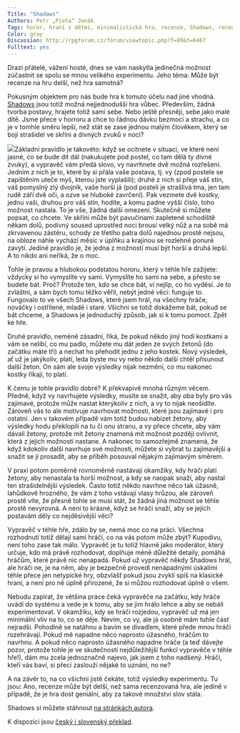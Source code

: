 ```yaml
---
Title: "Shadows"
Authors: Petr „Pieta“ Jonák
Tags: horor, hraní s dětmi, minimalistická hra, recenze, Shadows, recenze RPG
Color: gray
Discussion: http://rpgforum.cz/forum/viewtopic.php?f=89&t=6467
Fulltext: yes
---
```

Drazí přátelé, vážení hosté, dnes se vám naskytla jedinečná možnost zúčastnit se spolu se mnou velikého experimentu. Jeho téma: Může být recenze na hru delší, než hra samotná?

Pokusným objektem pro nás bude hra k tomuto účelu nad jiné vhodná. [Shadows](http://rpgforum.cz/anotace/shadows) jsou totiž možná nejjednodušší hra vůbec. Především, žádná tvorba postavy, hrajete totiž sami sebe. Nebo ještě přesněji, sebe jako malé dítě. Jsme přece v horroru a chce to řádnou dávku bezmoci a strachu, a co je v tomhle směru lepší, než stát se zase jednou malým člověkem, který se bojí strašidel ve skříni a divných zvuků v noci?

![](/13/shadows.png)Základní pravidlo je takovéto: když se ocitnete v situaci, ve které není jasné, co se bude dít dál (nakukujete pod postel, co tam dělá ty divné zvuky), a vypravěč vám předá slovo, vy navrhnete dvě možná rozřešení. Jedním z nich je to, které by si přála vaše postava, tj. vy (zpod postele se zapištěním uteče myš, kterou jste vyplašili); druhé z nich si přeje váš stín, váš pomyslný zlý dvojník, vaše horší já (pod postelí je strašlivá tma, jen tam rudě září dvě oči, a ozve se hluboké zavrčení). Pak vezmete dvě kostky, jednu vaši, druhou pro váš stín, hodíte, a komu padne vyšší číslo, toho možnost nastala. To je vše, žádná další omezení. Skutečně si můžete popsat, co chcete. Ve skříni může být pavučinami zapletené schodiště někam dolů, podivný soused uprostřed noci brousí velký nůž a na sobě má zkrvavenou zástěru, schody ze třetího patra dolů najednou prostě nejsou, na obloze náhle vychází měsíc v úplňku a krajinou se rozlehné ponuré zavytí. Jediné pravidlo je, že jedna z možností musí být horší a druhá lepší. A to nikdo ani neříká, že o moc.

Tohle je pravou a hlubokou podstatou hororu, který v téhle hře zažijete: vždycky si ho vymyslíte vy sami. Vymyslíte ho sami na sebe, a přesto se budete bát. Proč? Protože ten, kdo se chce bát, ví nejlíp, co ho vyděsí. Je to zvláštní, a sám bych tomu těžko věřil, nebýt jedné věci: funguje to. Fungovalo to ve všech Shadows, které jsem hrál, na všechny hráče, nováčky i ostřílené, mladé i staré. Všichni se totiž dokážeme bát, pokud se bát chceme, a Shadows je jednoduchý způsob, jak si k tomu pomoct. Zpět ke hře.

Druhé pravidlo, neméně zásadní, říká, že pokud někdo jiný hodí kostkami a vám se nelíbí, co mu padlo, můžete mu dát jeden ze svých žetonů (do začátku máte tři) a nechat ho přehodit jednu z jeho kostek. Nový výsledek, ať už je jakýkoliv, platí, leda byste mu vy nebo někdo další chtěl přisunout další žeton. On sám ale svoje výsledky nijak nezmění, co mu nakonec kostky říkají, to platí.

K čemu je tohle pravidlo dobré? K překvapivě mnoha různým věcem. Předně, když vy navrhujete výsledky, musíte se snažit, aby oba byly pro vás zajímavé, protože může nastat kterýkoliv z nich, a vy to nijak neošidíte. Zároveň vás to ale motivuje navrhovat možnosti, které jsou zajímavé i pro ostatní. Jen v takovém případě vám totiž budou nabízet žetony, aby výsledky hodu překlopili na tu či onu stranu, a vy přece chcete, aby vám dávali žetony, protože mít žetony znamená mít možnost později ovlivnit, která z jejich možností nastane. A nakonec to samozřejmě znamená, že když kdokoliv další navrhuje své možnosti, můžete si vybrat tu zajímavější a snažit se ji prosadit, aby se příběh posouval nějakým zajímavým směrem.

V praxi potom poměrně rovnoměrně nastávají okamžiky, kdy hráči platí žetony, aby nenastala ta horší možnost, a kdy se naopak snaží, aby nastal ten strašidelnější výsledek. Často totiž někdo navrhne něco tak úžasně, lahůdkově hrozného, že vám z toho vstávají vlasy hrůzou, ale zároveň prostě víte, že přesně tohle se musí stát, že žádná jiná možnost se téhle prostě nevyrovná. A není to krásné, když se hráči snaží, aby se jejich postavám děly co nejděsivější věci?

Vypravěč v téhle hře, zdálo by se, nemá moc co na práci. Všechna rozhodnutí totiž dělají sami hráči, co na vás potom může zbýt? Kupodivu, není toho zase tak málo. Vypravěč je tu totiž hlavně jako moderátor, který určuje, kdo má právě rozhodovat, doplňuje méně důležité detaily, pomáhá hráčům, které právě nic nenapadá. Pokud už vypravěč někdy Shadows hrál, ale hráči ne, je na něm, aby je bezpečně provedl nenápadnými úskalími téhle přece jen netypické hry, obzvlášť pokud jsou zvyklí spíš na klasické hraní, a není pro ně úplně přirozené, že si můžou rozhodovat úplně o všem.

Nebudu zapírat, že většina práce čeká vypravěče na začátku, kdy hráče uvádí do systému a vede je k tomu, aby se jim hrálo lehce a aby se nebáli experimentovat. V okamžiku, kdy se hráči rozjedou, vypravěč už má jen minimální vliv na to, co se děje. Nevím, co vy, ale já osobně mám tuhle část nejradši. Pohodlně se natáhnu a bavím se divadlem, které přede mnou hráči rozehrávají. Pokud mě napadne něco naprosto úžasného, hráčům to navrhnu. A pokud něco naprosto úžasného napadne hráče (a teď dávejte pozor, protože tohle je ve skutečnosti nejdůležitější funkcí vypravěče v téhle hře!), dám mu zcela jednoznačně najevo, jak jsem z toho nadšený. Hráči, kteří vás baví, si přeci zaslouží nějaké to uznání, no ne?

A na závěr to, na co všichni jistě čekáte, totiž výsledky experimentu. Tu jsou: Ano, recenze může být delší, než sama recenzovaná hra, ale jedině v případě, že je hra dost geniální, aby za takové množství slov stála.

<div class="poznamka" markdown="1">

Shadows si můžete stáhnout [na stránkách autora](http://www.harlekin-maus.com/games/shadows/shadows.html).

K dispozici jsou [český i slovenský překlad](http://rpgforum.cz/forum/viewtopic.php?f=196&t=3933).

</div>
